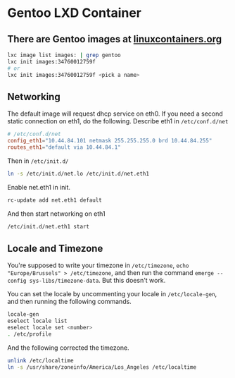 # Gentoo LXD Container

## There are Gentoo images at [linuxcontainers.org](https://us.images.linuxcontainers.org/)

```bash
lxc image list images: | grep gentoo
lxc init images:34760012759f
# or
lxc init images:34760012759f <pick a name>
```

## Networking

The default image will request dhcp service on eth0. If you need a second static
connection on eth1, do the following. Describe eth1 in `/etc/conf.d/net`

```conf
# /etc/conf.d/net
config_eth1="10.44.84.101 netmask 255.255.255.0 brd 10.44.84.255"
routes_eth1="default via 10.44.84.1"
```

Then in `/etc/init.d/`
```bash
ln -s /etc/init.d/net.lo /etc/init.d/net.eth1
```

Enable net.eth1 in init.
```bash
rc-update add net.eth1 default
```

And then start networking on eth1
```bash
/etc/init.d/net.eth1 start
```

## Locale and Timezone

You're supposed to write your timezone in `/etc/timezone`, `echo "Europe/Brussels" > /etc/timezone`,
and then run the command `emerge --config sys-libs/timezone-data`. But this doesn't work.

You can set the locale by uncommenting your locale in `/etc/locale-gen`, and then
running the following commands.

```bash
locale-gen
eselect locale list
eselect locale set <number>
. /etc/profile
```

And the following corrected the timezone.

```bash
unlink /etc/localtime
ln -s /usr/share/zoneinfo/America/Los_Angeles /etc/localtime
```

